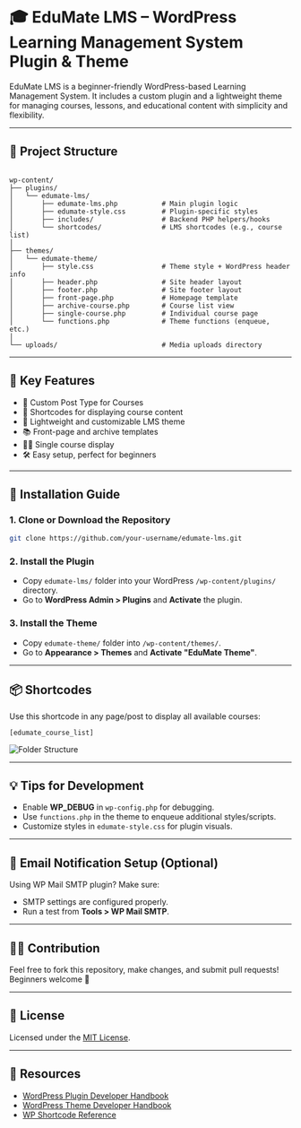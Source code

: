 
# 🎓 EduMate LMS – WordPress Learning Management System Plugin & Theme

EduMate LMS is a beginner-friendly WordPress-based Learning Management System. It includes a custom plugin and a lightweight theme for managing courses, lessons, and educational content with simplicity and flexibility.

---

## 📁 Project Structure

```

wp-content/
├── plugins/
│   └── edumate-lms/
│       ├── edumate-lms.php           # Main plugin logic
│       ├── edumate-style.css         # Plugin-specific styles
│       ├── includes/                 # Backend PHP helpers/hooks
│       └── shortcodes/               # LMS shortcodes (e.g., course list)
│
├── themes/
│   └── edumate-theme/
│       ├── style.css                 # Theme style + WordPress header info
│       ├── header.php                # Site header layout
│       ├── footer.php                # Site footer layout
│       ├── front-page.php            # Homepage template
│       ├── archive-course.php        # Course list view
│       ├── single-course.php         # Individual course page
│       └── functions.php             # Theme functions (enqueue, etc.)
│
└── uploads/                          # Media uploads directory

````

---

## 🚀 Key Features

- 🧩 Custom Post Type for Courses
- 🧠 Shortcodes for displaying course content
- 🎨 Lightweight and customizable LMS theme
- 📚 Front-page and archive templates
- 🧑‍🎓 Single course display
- 🛠️ Easy setup, perfect for beginners

---

## 🔧 Installation Guide

### 1. Clone or Download the Repository

```bash
git clone https://github.com/your-username/edumate-lms.git
````

### 2. Install the Plugin

* Copy `edumate-lms/` folder into your WordPress `/wp-content/plugins/` directory.
* Go to **WordPress Admin > Plugins** and **Activate** the plugin.

### 3. Install the Theme

* Copy `edumate-theme/` folder into `/wp-content/themes/`.
* Go to **Appearance > Themes** and **Activate "EduMate Theme"**.

---

## 📦 Shortcodes

Use this shortcode in any page/post to display all available courses:

```text
[edumate_course_list]
```
![Folder Structure](https://github.com/user-attachments/assets/47996ec8-c416-4330-b531-a3ba00176a64)

---

## 💡 Tips for Development

* Enable **WP\_DEBUG** in `wp-config.php` for debugging.
* Use `functions.php` in the theme to enqueue additional styles/scripts.
* Customize styles in `edumate-style.css` for plugin visuals.

---


## 📧 Email Notification Setup (Optional)

Using WP Mail SMTP plugin? Make sure:

* SMTP settings are configured properly.
* Run a test from **Tools > WP Mail SMTP**.

---

## 👨‍💻 Contribution

Feel free to fork this repository, make changes, and submit pull requests!
Beginners welcome 🎉

---

## 📄 License

Licensed under the [MIT License](LICENSE).

---

## 🔗 Resources

* [WordPress Plugin Developer Handbook](https://developer.wordpress.org/plugins/)
* [WordPress Theme Developer Handbook](https://developer.wordpress.org/themes/)
* [WP Shortcode Reference](https://developer.wordpress.org/plugins/shortcodes/)

```



